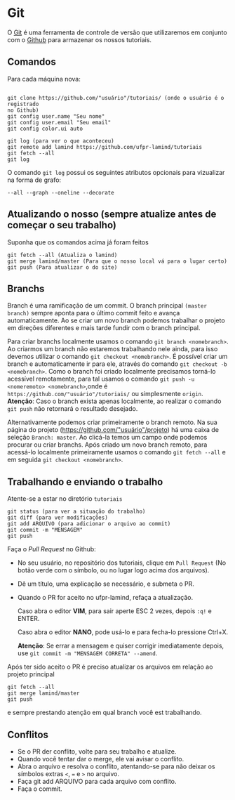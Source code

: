 # Git

O [Git](http://git-scm.com/) é uma ferramenta de controle de versão que
utilizaremos em conjunto com o [Github](http://github.com) para armazenar os
nossos tutoriais.

## Comandos

Para cada máquina nova:
```

git clone https://github.com/"usuário"/tutoriais/ (onde o usuário é o registrado
no Github)
git config user.name "Seu nome"
git config user.email "Seu email"
git config color.ui auto

git log (para ver o que aconteceu)
git remote add lamind https://github.com/ufpr-lamind/tutoriais
git fetch --all
git log
```

O comando `git log` possui os seguintes atributos opcionais para vizualizar na
forma de grafo:
````
--all --graph --oneline --decorate
````
## Atualizando o nosso (sempre atualize antes de começar o seu trabalho)

Suponha que os comandos acima já foram feitos
````
git fetch --all (Atualiza o lamind)
git merge lamind/master (Para que o nosso local vá para o lugar certo)
git push (Para atualizar o do site)
````
## Branchs
Branch é uma ramificação de um commit. O branch principal `(master branch)`
sempre aponta para o último commit feito e avança automaticamente. Ao se criar
um novo branch podemos trabalhar o projeto em direções diferentes e mais tarde
fundir com o branch principal.

Para criar branchs localmente usamos o comando `git branch <nomebranch>`. Ao
criarmos um branch não estaremos trabalhando nele ainda, para isso devemos
utilizar o comando `git checkout <nomebranch>`. É possível criar um branch e
automaticamente ir para ele, através do comando `git checkout -b <nomebranch>`.
Como o branch foi criado localmente precisamos torná-lo acessível remotamente,
para tal usamos o comando `git push -u <nomeremoto> <nomebranch>`,onde
<nomeremoto> é `https://github.com/"usuário"/tutoriais/` ou simplesmente
`origin`. **Atenção**: Caso o branch exista apenas localmente, ao realizar o
comando `git push` não retornará o resultado desejado.

Alternativamente podemos criar primeiramente o branch remoto. Na sua página do
projeto (https://github.com/"usuário"/projeto) há uma caixa de seleção
`Branch: master`. Ao clicá-la temos um campo onde podemos procurar ou criar
branchs. Após criado um novo branch remoto, para acessá-lo localmente
primeiramente usamos o comando `git fetch --all` e em seguida `git
checkout <nomebranch>`.

## Trabalhando e enviando o trabalho

Atente-se a estar no diretório `tutoriais`

```
git status (para ver a situação do trabalho)
git diff (para ver modificações)
git add ARQUIVO (para adicionar o arquivo ao commit)
git commit -m "MENSAGEM"
git push
```

Faça o *Pull Request* no Github:
  - No seu usuário, no repositório dos tutoriais, clique em `Pull Request`
      (No botão verde com o símbolo, ou no lugar logo acima dos arquivos).
  - Dê um título, uma explicação se necessário, e submeta o PR.
  - Quando o PR for aceito no ufpr-lamind, refaça a atualização.

    Caso abra o editor **VIM**, para sair aperte ESC 2 vezes, depois `:q!` e
    ENTER.

    Caso abra o editor **NANO**, pode usá-lo e para fecha-lo pressione Ctrl+X.

      **Atenção**: Se errar a mensagem e quiser corrigir imediatamente depois,
use `git commit -m "MENSAGEM CORRETA" --amend`.

Após ter sido aceito o PR é preciso atualizar os arquivos em relação ao projeto
principal
````
git fetch --all
git merge lamind/master
git push
````
e sempre prestando atenção em qual branch você est trabalhando.

## Conflitos

  - Se o PR der conflito, volte para seu trabalho e atualize.
  - Quando você tentar dar o merge, ele vai avisar o conflito.
  - Abra o arquivo e resolva o conflito, atentando-se para não deixar os
    símbolos extras `<`, `=` e `>` no arquivo.
  - Faça git add ARQUIVO para cada arquivo com conflito.
  - Faça o commit.
